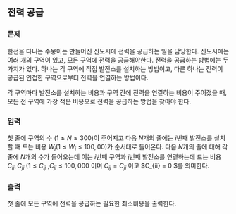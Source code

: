 ## 전력 공급

### 문제
한전을 다니는 수뭉이는 만들어진 신도시에 전력을 공급하는 일을 담당한다.
신도시에는 여러 개의 구역이 있고, 모든 구역에 전력을 공급해야한다.
전력을 공급하는 방법에는 두 가지가 있다. 하나는 각 구역에 직접 발전소를 설치하는 방법이고, 다른 하나는 전력이 공급된 인접한 구역으로부터 전력을 연결하는 방법이다.

각 구역마다 발전소를 설치하는 비용과 구역 간에 전력을 연결하는 비용이 주어졌을 때, 모든 전 구역에 가장 적은 비용으로 전력을 공급하는 방법을 찾아야 한다.

### 입력
첫 줄에 구역의 수 $(1 \leq N \leq 300)$이 주어지고 다음 $N$개의 줄에는 $i$번째 발전소를 설치할 때 드는 비용 $W_i(1 \leq W_i \leq 100,00)$가 순서대로 들어온다.
다음 $N$개의 줄에 대해 각 줄에 $N$개의 수가 들어오는데 이는 $i$번째 구역과 $j$번째 발전소를 연결하는데 드는 비용 $C_{ij}, C_{ji}$  $(1 \leq C_{ij}$ ,$C_{ji} \leq 100,000$ 이며 $C_{ij} = C_{ji}$ 이고 $C_{ii} = 0 $를 의미한다.

### 출력
첫 줄에 모든 구역에 전력을 공급하는 필요한 최소비용을 출력한다.

